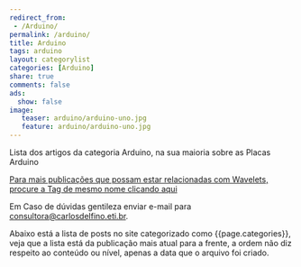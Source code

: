 ```yaml
---
redirect_from: 
 - /Arduino/
permalink: /arduino/
title: Arduino
tags: arduino
layout: categorylist
categories: [Arduino]
share: true
comments: false
ads:
  show: false
image:
   teaser: arduino/arduino-uno.jpg
   feature: arduino/arduino-uno.jpg
---
```


Lista dos artigos da categoria Arduino, na sua maioria sobre as Placas Arduino

<!--more-->

[Para mais publicações que possam estar relacionadas com Wavelets, procure a Tag de mesmo nome clicando aqui]({{site.url}}tags/wavelets)

Em Caso de dúvidas gentileza enviar e-mail para <a href="mailto:consultoria@carlosdelfino.eti.br">consultora@carlosdelfino.eti.br</a>.

Abaixo está a lista de posts  no site categorizado como {{page.categories}}, veja que a lista está da publicação mais atual para a frente, a ordem não diz respeito ao conteúdo ou nível, apenas a data que o arquivo foi criado.
